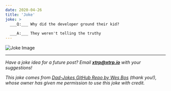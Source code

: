 ```yaml
---
date: 2020-04-26
title: 'Joke'
joke: >
  ___Q:___ Why did the developer ground their kid?
  
  ___A:___ They weren't telling the truthy
---
```


![Joke Image](https://private.xtrp.io/projects/DailyDeveloperJokes/public_image_server/images/5e1258a3e5534.png)

---
*Have a joke idea for a future post? Email **[xtrp@xtrp.io](mailto:xtrp@xtrp.io)** with your suggestions!*

*This joke comes from [Dad-Jokes GitHub Repo by Wes Bos](https://github.com/wesbos/dad-jokes) (thank you!), whose owner has given me permission to use this joke with credit.*

<!-- 
Joke text:
**Q:** Why did the developer ground their kid?

**A:** They weren't telling the truthy
 -->

